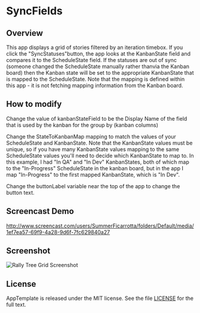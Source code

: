 SyncFields
=========================

## Overview
This app displays a grid of stories filtered by an iteration timebox. If you 
click the "SyncStatuses"button, the app looks at the KanbanState field and 
compares it to the ScheduleState field. If the statuses are out of sync
(someone changed the ScheduleState manually rather thanvia the Kanban board) 
then the Kanban state will be set to the appropriate KanbanState that is mapped 
to the ScheduleState. Note that the mapping is defined within this app - it is 
not fetching mapping information from the Kanban board.

## How to modify
Change the value of kanbanStateField to be the Display Name of the field that is
used by the kanban for the group by (kanban columns)

Change the StateToKanbanMap mapping to match the values of your ScheduleState and
KanbanState. Note that the KanbanState values must be unique, so if you have many
KanbanState values mapping to the same ScheduleState values you'll need to decide 
which KanbanState to map to. In this example, I had "In QA" and "In Dev" 
KanbanStates, both of which map to the "In-Progress" ScheduleState in the kanban
board, but in the app I map "In-Progress" to the first mapped KanbanState, which
is "In Dev". 

Change the buttonLabel variable near the top of the app to change the button
text.
 
Screencast Demo
---------------

http://www.screencast.com/users/SummerFicarrotta/folders/Default/media/1ef7ea57-69f9-4a28-9d6f-7fc629840a27

Screenshot
----------

![Rally Tree Grid Screenshot](https://github.com/sficarrotta/SyncStateToKanban/tree/master/deploy/SyncStatus.png)
## License

AppTemplate is released under the MIT license.  See the file [LICENSE](https://raw.github.com/RallyApps/AppTemplate/master/LICENSE) for the full text.
